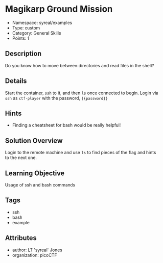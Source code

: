 # Magikarp Ground Mission

- Namespace: syreal/examples
- Type: custom
- Category: General Skills
- Points: 1

## Description

Do you know how to move between directories and read files in the shell?

## Details
Start the container, `ssh` to it, and then `ls` once connected to begin. Login 
via `ssh` as `ctf-player` with the password, `{{password}}`

## Hints

- Finding a cheatsheet for bash would be really helpful!

## Solution Overview

Login to the remote machine and use `ls` to find pieces of the flag and hints
to the next one.

## Learning Objective

Usage of ssh and bash commands

## Tags

- ssh
- bash
- example

## Attributes

- author: LT 'syreal' Jones
- organization: picoCTF
